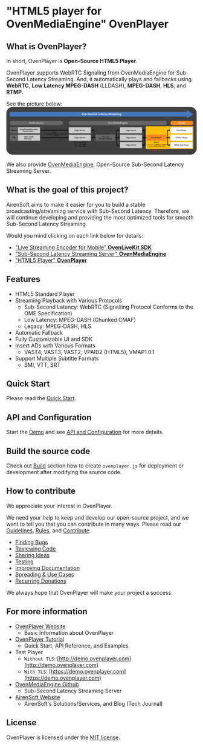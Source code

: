 # "HTML5 player for OvenMediaEngine" OvenPlayer


## What is OvenPlayer?

In short, OvenPlayer is <b>Open-Source HTML5 Player</b>.

OvenPlayer supports WebRTC Signaling from OvenMediaEngine for Sub-Second Latency Streaming. And, it automatically plays and fallbacks using <b>WebRTC</b>, <b>Low Latency MPEG-DASH</b> (LLDASH), <b>MPEG-DASH</b>, <b>HLS</b>, and <b>RTMP</b>.

See the picture below:
<img src="docs/assets/images/01_OvenPlayer_210512.png" style="max-width: 100%; height: auto;">

We also provide [OvenMediaEngine](https://github.com/AirenSoft/OvenMediaEngine), Open-Source Sub-Second Latency Streaming Server.


## What is the goal of this project?

AirenSoft aims to make it easier for you to build a stable broadcasting/streaming service with Sub-Second Latency.
Therefore, we will continue developing and providing the most optimized tools for smooth Sub-Second Latency Streaming.

Would you mind clicking on each link below for details:
* ["Live Streaming Encoder for Mobile" <b>OvenLiveKit SDK](https://www.airensoft.com/olk)</b>
* ["Sub-Second Latency Streaming Server" <b>OvenMediaEngine](https://www.ovenmediaengine.com/ome)</b>
* ["HTML5 Player" <b>OvenPlayer](https://www.ovenmediaengine.com/ovenplayer)</b>


## Features

* HTML5 Standard Player
* Streaming Playback with Various Protocols
    * Sub-Second Latency: WebRTC (Signalling Protocol Conforms to the OME Specification)
    * Low Latency: MPEG-DASH (Chunked CMAF)
    * Legacy: MPEG-DASH, HLS
* Automatic Fallback
* Fully Customizable UI and SDK
* Insert ADs with Various Formats
    * VAST4, VAST3, VAST2, VPAID2 (HTML5), VMAP1.0.1
* Support Multiple Subtitle Formats
    * SMI, VTT, SRT


## Quick Start

Please read the [Quick Start](https://airensoft.gitbook.io/ovenplayer/#quick-start).


## API and Configuration

Start the [Demo](https://demo.ovenplayer.com) and see [API and Configuration](https://airensoft.gitbook.io/ovenplayer/initialization) for more details.


## Build the source code

Check out [Build](https://airensoft.gitbook.io/ovenplayer/builds) section how to create `ovenplayer.js` for deployment or development after modifying the source code.


## How to contribute

We appreciate your interest in OvenPlayer.

We need your help to keep and develop our open-source project, and we want to tell you that you can contribute in many ways. Please read our [Guidelines](CONTRIBUTING.md), [Rules](CODE_OF_CONDUCT.md), and [Contribute](https://www.ovenmediaengine.com/contribute).

- [Finding Bugs](https://github.com/AirenSoft/OvenPlayer/blob/master/CONTRIBUTING.md#finding-bugs)
- [Reviewing Code](https://github.com/AirenSoft/OvenPlayer/blob/master/CONTRIBUTING.md#reviewing-code)
- [Sharing Ideas](https://github.com/AirenSoft/OvenPlayer/blob/master/CONTRIBUTING.md#sharing-ideas)
- [Testing](https://github.com/AirenSoft/OvenPlayer/blob/master/CONTRIBUTING.md#testing)
- [Improving Documentation](https://github.com/AirenSoft/OvenPlayer/blob/master/CONTRIBUTING.md#improving-documentation)
- [Spreading & Use Cases](https://github.com/AirenSoft/OvenPlayer/blob/master/CONTRIBUTING.md#spreading--use-cases)
- [Recurring Donations](https://github.com/AirenSoft/OvenPlayer/blob/master/CONTRIBUTING.md#recurring-donations)

We always hope that OvenPlayer will make your project a success.

## For more information

* [OvenPlayer Website](https://www.ovenmediaengine.com/ovenplayer) 
  * Basic Information about OvenPlayer
* [OvenPlayer Tutorial](https://airensoft.gitbook.io/ovenplayer/)
  * Quick Start, API Reference, and Examples
* Test Player
  * `Without TLS`: [http://demo.ovenplayer.com](http://demo.ovenplayer.com)
  * `With TLS`: [https://demo.ovenplayer.com](https://demo.ovenplayer.com)
* [OvenMediaEngine Github](https://github.com/AirenSoft/OvenMediaEngine)
  * Sub-Second Latency Streaming Server
* [AirenSoft Website](https://www.airensoft.com/)
  * AirenSoft's Solutions/Services, and Blog (Tech Journal)


## License

OvenPlayer is licensed under the [MIT license](LICENSE).
